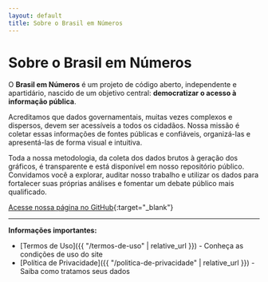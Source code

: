 ```yaml
---
layout: default
title: Sobre o Brasil em Números
---
```


# Sobre o Brasil em Números

O **Brasil em Números** é um projeto de código aberto, independente e apartidário, nascido de um objetivo central: **democratizar o acesso à informação pública**.

Acreditamos que dados governamentais, muitas vezes complexos e dispersos, devem ser acessíveis a todos os cidadãos. Nossa missão é coletar essas informações de fontes públicas e confiáveis, organizá-las e apresentá-las de forma visual e intuitiva.

Toda a nossa metodologia, da coleta dos dados brutos à geração dos gráficos, é transparente e está disponível em nosso repositório público. Convidamos você a explorar, auditar nosso trabalho e utilizar os dados para fortalecer suas próprias análises e fomentar um debate público mais qualificado.

[Acesse nossa página no GitHub](https://github.com/brasilemnumeros){:target="\_blank"}

---

**Informações importantes:**

- [Termos de Uso]({{ "/termos-de-uso" | relative_url }}) - Conheça as condições de uso do site
- [Política de Privacidade]({{ "/politica-de-privacidade" | relative_url }}) - Saiba como tratamos seus dados
